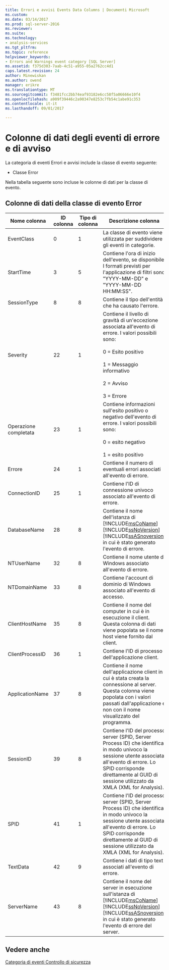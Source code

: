 ```yaml
---
title: Errori e avvisi Events Data Columns | Documenti Microsoft
ms.custom: 
ms.date: 03/14/2017
ms.prod: sql-server-2016
ms.reviewer: 
ms.suite: 
ms.technology:
- analysis-services
ms.tgt_pltfrm: 
ms.topic: reference
helpviewer_keywords:
- Errors and Warnings event category [SQL Server]
ms.assetid: f375d303-7aab-4c51-a955-05a2762cc4d1
caps.latest.revision: 24
author: Minewiskan
ms.author: owend
manager: erikre
ms.translationtype: MT
ms.sourcegitcommit: f3481fcc2bb74eaf93182e6cc58f5a06666e10f4
ms.openlocfilehash: a909f39446c2a90347e8253c7fb54c1abe91c353
ms.contentlocale: it-it
ms.lasthandoff: 09/01/2017

---
```

# <a name="errors-and-warnings-events-data-columns"></a>Colonne di dati degli eventi di errore e di avviso
  La categoria di eventi Errori e avvisi include la classe di evento seguente:  
  
-   Classe Error  
  
 Nella tabella seguente sono incluse le colonne di dati per la classe di evento.  
  
## <a name="error-event-classdata-columns"></a>Colonne di dati della classe di evento Error  
  
|**Nome colonna**|**ID colonna**|**Tipo di colonna**|**Descrizione colonna**|  
|---------------------|-------------------|---------------------|----------------------------|  
|EventClass|0|1|La classe di evento viene utilizzata per suddividere gli eventi in categorie.|  
|StartTime|3|5|Contiene l'ora di inizio dell'evento, se disponibile. I formati previsti per l'applicazione di filtri sono "YYYY-MM-DD" e "YYYY-MM-DD HH:MM:SS".|  
|SessionType|8|8|Contiene il tipo dell'entità che ha causato l'errore.|  
|Severity|22|1|Contiene il livello di gravità di un'eccezione associata all'evento di errore. I valori possibili sono:<br /><br /> 0 = Esito positivo<br /><br /> 1 = Messaggio informativo<br /><br /> 2 = Avviso<br /><br /> 3 = Errore|  
|Operazione completata|23|1|Contiene informazioni sull'esito positivo o negativo dell'evento di errore. I valori possibili sono:<br /><br /> 0 = esito negativo<br /><br /> 1 = esito positivo|  
|Errore|24|1|Contiene il numero di eventuali errori associati all'evento di errore.|  
|ConnectionID|25|1|Contiene l'ID di connessione univoco associato all'evento di errore.|  
|DatabaseName|28|8|Contiene il nome dell'istanza di [!INCLUDE[msCoName](../../includes/msconame-md.md)] [!INCLUDE[ssNoVersion](../../includes/ssnoversion-md.md)] [!INCLUDE[ssASnoversion](../../includes/ssasnoversion-md.md)] in cui è stato generato l'evento di errore.|  
|NTUserName|32|8|Contiene il nome utente di Windows associato all'evento di errore.|  
|NTDomainName|33|8|Contiene l'account di dominio di Windows associato all'evento di accesso.|  
|ClientHostName|35|8|Contiene il nome del computer in cui è in esecuzione il client. Questa colonna di dati viene popolata se il nome host viene fornito dal client.|  
|ClientProcessID|36|1|Contiene l'ID di processo dell'applicazione client.|  
|ApplicationName|37|8|Contiene il nome dell'applicazione client in cui è stata creata la connessione al server. Questa colonna viene popolata con i valori passati dall'applicazione e non con il nome visualizzato del programma.|  
|SessionID|39|8|Contiene l'ID del processo server (SPID, Server Process ID) che identifica in modo univoco la sessione utente associata all'evento di errore. Lo SPID corrisponde direttamente al GUID di sessione utilizzato da XMLA (XML for Analysis).|  
|SPID|41|1|Contiene l'ID del processo server (SPID, Server Process ID) che identifica in modo univoco la sessione utente associata all'evento di errore. Lo SPID corrisponde direttamente al GUID di sessione utilizzato da XMLA (XML for Analysis).|  
|TextData|42|9|Contiene i dati di tipo text associati all'evento di errore.|  
|ServerName|43|8|Contiene il nome del server in esecuzione sull'istanza di [!INCLUDE[msCoName](../../includes/msconame-md.md)] [!INCLUDE[ssNoVersion](../../includes/ssnoversion-md.md)] [!INCLUDE[ssASnoversion](../../includes/ssasnoversion-md.md)] in cui è stato generato l'evento di errore del server.|  
  
## <a name="see-also"></a>Vedere anche  
 [Categoria di eventi Controllo di sicurezza](../../analysis-services/trace-events/security-audit-event-category.md)  
  
  
